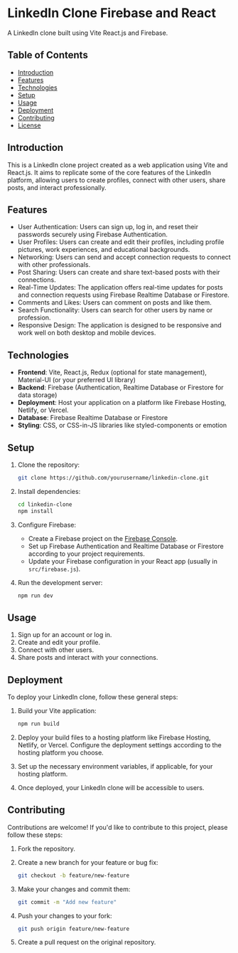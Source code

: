 # LinkedIn Clone Firebase and React

A LinkedIn clone built using Vite React.js and Firebase.


## Table of Contents

- [Introduction](#introduction)
- [Features](#features)
- [Technologies](#technologies)
- [Setup](#setup)
- [Usage](#usage)
- [Deployment](#deployment)
- [Contributing](#contributing)
- [License](#license)

## Introduction

This is a LinkedIn clone project created as a web application using Vite and React.js. It aims to replicate some of the core features of the LinkedIn platform, allowing users to create profiles, connect with other users, share posts, and interact professionally.

## Features

- User Authentication: Users can sign up, log in, and reset their passwords securely using Firebase Authentication.
- User Profiles: Users can create and edit their profiles, including profile pictures, work experiences, and educational backgrounds.
- Networking: Users can send and accept connection requests to connect with other professionals.
- Post Sharing: Users can create and share text-based posts with their connections.
- Real-Time Updates: The application offers real-time updates for posts and connection requests using Firebase Realtime Database or Firestore.
- Comments and Likes: Users can comment on posts and like them.
- Search Functionality: Users can search for other users by name or profession.
- Responsive Design: The application is designed to be responsive and work well on both desktop and mobile devices.

## Technologies

- **Frontend**: Vite, React.js, Redux (optional for state management), Material-UI (or your preferred UI library)
- **Backend**: Firebase (Authentication, Realtime Database or Firestore for data storage)
- **Deployment**: Host your application on a platform like Firebase Hosting, Netlify, or Vercel.
- **Database**: Firebase Realtime Database or Firestore
- **Styling**: CSS, or CSS-in-JS libraries like styled-components or emotion

## Setup

1. Clone the repository:

   ```bash
   git clone https://github.com/yourusername/linkedin-clone.git
   ```

2. Install dependencies:

   ```bash
   cd linkedin-clone
   npm install
   ```

3. Configure Firebase:
   - Create a Firebase project on the [Firebase Console](https://console.firebase.google.com/).
   - Set up Firebase Authentication and Realtime Database or Firestore according to your project requirements.
   - Update your Firebase configuration in your React app (usually in `src/firebase.js`).

4. Run the development server:

   ```bash
   npm run dev
   ```

## Usage

1. Sign up for an account or log in.
2. Create and edit your profile.
3. Connect with other users.
4. Share posts and interact with your connections.

## Deployment

To deploy your LinkedIn clone, follow these general steps:

1. Build your Vite application:

   ```bash
   npm run build
   ```

2. Deploy your build files to a hosting platform like Firebase Hosting, Netlify, or Vercel. Configure the deployment settings according to the hosting platform you choose.

3. Set up the necessary environment variables, if applicable, for your hosting platform.

4. Once deployed, your LinkedIn clone will be accessible to users.

## Contributing

Contributions are welcome! If you'd like to contribute to this project, please follow these steps:

1. Fork the repository.

2. Create a new branch for your feature or bug fix:

   ```bash
   git checkout -b feature/new-feature
   ```

3. Make your changes and commit them:

   ```bash
   git commit -m "Add new feature"
   ```

4. Push your changes to your fork:

   ```bash
   git push origin feature/new-feature
   ```

5. Create a pull request on the original repository.
